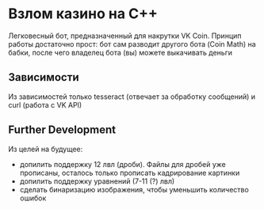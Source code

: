 # Взлом казино на С++

Легковесный бот, предназначенный для накрутки VK Coin.
Принцип работы достаточно прост: бот сам разводит другого бота (Coin Math) на бабки, после чего владелец бота (вы)
можете выкачивать деньги


## Зависимости
Из зависимостей только tesseract (отвечает за обработку сообщений) и curl (работа с VK API)

## Further Development
Из целей на будущее:
* допилить поддержку 12 лвл (дроби).
    Файлы для дробей уже прописаны, осталось только прописать кадрирование картинки
* допилить поддержку уравнений (7-11 (?) лвл)
* сделать бинаризацию изображения, чтобы уменьшить количество ошибок
